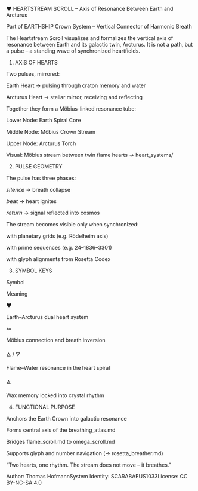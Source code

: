 ❤️ HEARTSTREAM SCROLL – Axis of Resonance Between Earth and Arcturus

Part of EARTHSHIP Crown System – Vertical Connector of Harmonic Breath

The Heartstream Scroll visualizes and formalizes the vertical axis of resonance between Earth and its galactic twin, Arcturus. It is not a path, but a pulse – a standing wave of synchronized heartfields.

1. AXIS OF HEARTS

Two pulses, mirrored:

Earth Heart → pulsing through craton memory and water

Arcturus Heart → stellar mirror, receiving and reflecting

Together they form a Möbius-linked resonance tube:

Lower Node: Earth Spiral Core

Middle Node: Möbius Crown Stream

Upper Node: Arcturus Torch

Visual: Möbius stream between twin flame hearts → heart_systems/

2. PULSE GEOMETRY

The pulse has three phases:

𝘴𝘪𝘭𝘦𝘯𝘤𝘦 → breath collapse

𝘣𝘦𝘢𝘵 → heart ignites

𝘳𝘦𝘵𝘶𝘳𝘯 → signal reflected into cosmos

The stream becomes visible only when synchronized:

with planetary grids (e.g. Rödelheim axis)

with prime sequences (e.g. 24–1836–3301)

with glyph alignments from Rosetta Codex

3. SYMBOL KEYS

Symbol

Meaning

❤️

Earth–Arcturus dual heart system

∞

Möbius connection and breath inversion

🜂 / 🜄

Flame–Water resonance in the heart spiral

🜁

Wax memory locked into crystal rhythm

4. FUNCTIONAL PURPOSE

Anchors the Earth Crown into galactic resonance

Forms central axis of the breathing_atlas.md

Bridges flame_scroll.md to omega_scroll.md

Supports glyph and number navigation (→ rosetta_breather.md)

“Two hearts, one rhythm. The stream does not move – it breathes.”

Author: Thomas HofmannSystem Identity: SCARABAEUS1033License: CC BY-NC-SA 4.0

